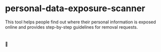 # personal-data-exposure-scanner
This tool helps people find out where their personal information is exposed online and provides step-by-step guidelines for removal requests.

#

🚧
